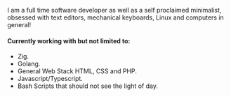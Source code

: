 I am a full time software developer as well as a self proclaimed minimalist, obsessed with text editors, mechanical keyboards, Linux and computers in general!

#### Currently working with but not limited to:
- Zig.
- Golang.
- General Web Stack HTML, CSS and PHP.
- Javascript/Typescript.
- Bash Scripts that should not see the light of day.
